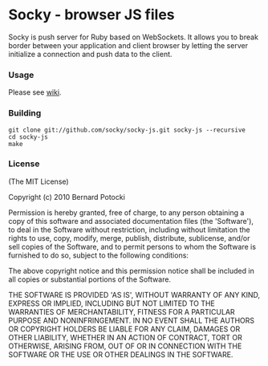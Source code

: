 Socky - browser JS files
==========

Socky is push server for Ruby based on WebSockets. It allows you to break border between your application and client browser by letting the server initialize a connection and push data to the client.

### Usage

Please see [wiki](https://github.com/socky/socky-js/wiki).

### Building

    git clone git://github.com/socky/socky-js.git socky-js --recursive
    cd socky-js
    make

### License 

(The MIT License)

Copyright (c) 2010 Bernard Potocki

Permission is hereby granted, free of charge, to any person obtaining a copy of this software and associated documentation files (the 'Software'), to deal in the Software without restriction, including without limitation the rights to use, copy, modify, merge, publish, distribute, sublicense, and/or sell copies of the Software, and to permit persons to whom the Software is furnished to do so, subject to the following conditions:

The above copyright notice and this permission notice shall be included in all copies or substantial portions of the Software.

THE SOFTWARE IS PROVIDED 'AS IS', WITHOUT WARRANTY OF ANY KIND, EXPRESS OR IMPLIED, INCLUDING BUT NOT LIMITED TO THE WARRANTIES OF MERCHANTABILITY, FITNESS FOR A PARTICULAR PURPOSE AND NONINFRINGEMENT.  IN NO EVENT SHALL THE AUTHORS OR COPYRIGHT HOLDERS BE LIABLE FOR ANY CLAIM, DAMAGES OR OTHER LIABILITY, WHETHER IN AN ACTION OF CONTRACT, TORT OR OTHERWISE, ARISING FROM, OUT OF OR IN CONNECTION WITH THE SOFTWARE OR THE USE OR OTHER DEALINGS IN THE SOFTWARE.